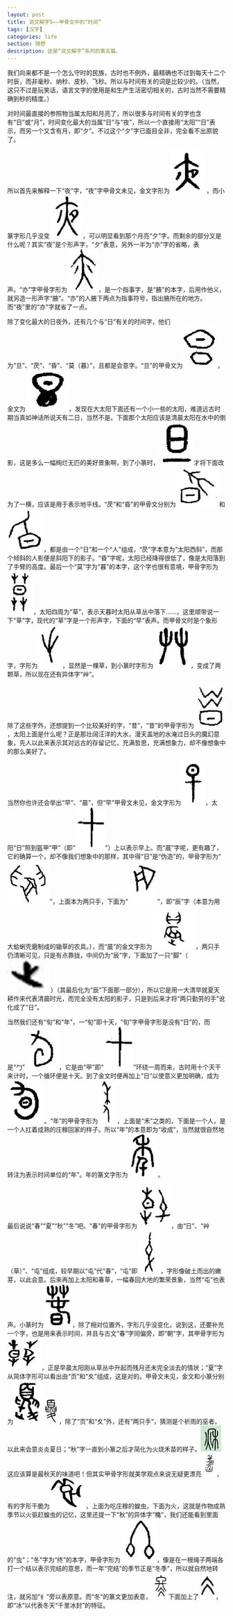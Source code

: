 ```yaml
---
layout: post
title: 说文解字5——甲骨文中的“时间”
tags: [汉字]
categories: life
section: 随想
description: 这是“说文解字”系列的第五篇。
---
```

我们向来都不是一个怎么守时的民族，古时也不例外，最精确也不过到每天十二个时辰，而非毫秒、纳秒、皮秒、飞秒。所以与时间有关的词是比较少的。（当然，这只不过是玩笑话，语言文字的使用是和生产生活密切相关的，古时当然不需要精确到秒的精度。）

对时间最直接的参照物当属太阳和月亮了，所以很多与时间有关的字也含有“日”或“月”，时间变化最大的当属“日”与“夜”，所以一个直接用“太阳”“日”表示，而另一个又含有月，即“夕”。不过这个“夕”字已面目全非，完全看不出原貌了。

所以首先来解释一下“夜”字，“夜”字甲骨文未见，金文字形为<span><img id="hanzi" src="/files/images/hanzi/55.jpg"></span> ，而小篆字形几乎没变<span><img id="hanzi" src="/files/images/hanzi/43.jpg"></span>，可以明显看到那个月亮“夕”字。而剩余的部分又是什么呢？其实“夜”是个形声字，“夕”表意，另外一半为“亦”字的省略，表声。“亦”字甲骨字形为<span><img id="hanzi" src="/files/images/hanzi/33.jpg"></span>，是一个指事字，是“腋”的本字，后用作他义，就另造一形声字“腋”。“亦”的人腋下两点为指事符号，指出腋所在的地方。而“夜”里的“亦”字就省了一点。

除了变化最大的日夜外，还有几个与“日”有关的时间字，他们为“旦”、“昃”、“昏”、“莫（暮）”，且都是会意字。“旦”的甲骨文为<span><img id="hanzi" src="/files/images/hanzi/32.jpg"></span>，金文为<span><img id="hanzi" src="/files/images/hanzi/31.jpg"></span>，发现在大太阳下面还有一个小一些的太阳，难道远古时期当真如神话所说天有二日，当然不是。下面那个太阳应该是清晨太阳在水中的倒影，这是多么一幅绚烂无匹的美好景象啊，到了小篆时，<span><img id="hanzi" src="/files/images/hanzi/30.jpg"></span>才将下面改为了一横，应该是用于表示地平线。“昃”和“昏”的甲骨文分别为<span><img id="hanzi" src="/files/images/hanzi/27.jpg"></span>和<span><img id="hanzi" src="/files/images/hanzi/28.jpg"></span>，都是由一个“日”和一个“人”组成，“昃”字本意为“太阳西斜”，而那个倾斜的人影便是斜阳下的影子。“昏”字呢，太阳已经降得很低了，像是太阳落到了手臂的高度。最后一个“莫”字为“暮”的本字，这个字也很有意境，甲骨字形为<span><img id="hanzi" src="/files/images/hanzi/26.jpg"></span>，太阳四周为“草”，表示天暮时太阳从草丛中落下……，这里顺带说一下“草”字，现代的“草”字是一个形声字，下面的“早”表声。而甲骨文时是个象形字，字形为<span><img id="hanzi" src="/files/images/hanzi/25.jpg"></span>，显然是一棵草，到小篆时字形为<span><img id="hanzi" src="/files/images/hanzi/24.jpg"></span>，变成了两颗草，所以现在还有异体字“艸”。

除了这些字外，还想提到一个比较美好的字，“昔”，“昔”的甲骨字形为<span><img id="hanzi" src="/files/images/hanzi/22.jpg"></span>，太阳上面是什么呢？正是那壮阔汪洋的大水，漫天盖地的水淹过日头的魔幻意象，先人以此来表示其对远古的存留记忆，充满哲思，充满想象力，却不像想象中的那么美好了。

当然你也许还会举出“早”、“晨”，但“早”甲骨文未见，金文字形为<span><img id="hanzi" src="/files/images/hanzi/39.jpg"></span>，太阳“日”照到盔甲“甲”（即“<span><img id="hanzi" src="/files/images/hanzi/56.jpg"></span>”）上以表示早上。而“晨”字呢，更有趣了，它的确算一个，却不像我们想象中的那样，其中得“日”是“伪造”的，甲骨字形为“<span><img id="hanzi" src="/files/images/hanzi/21.jpg"></span>”，上面本为两只手，下面为“<span><img id="hanzi" src="/files/images/hanzi/20.jpg"></span>”，即“辰”字（本意为用大蛤蜊壳磨制成的锄草的农具。），而“晨”的金文字形为<span><img id="hanzi" src="/files/images/hanzi/57.jpg"></span>，两只手仍清晰可见，只是有点靠拢，中间仍为“辰”字，下面加了一只“脚”（<span><img id="hanzi" src="/files/images/hanzi/34.jpg"></span>）（其最后化为“辰”下面那一部分），所以它是用一大清早就夏天耕作来代表清晨时光，而完全没有太阳的影子，只是到后来才将“两只勤劳的手”讹化成了“日”。

当然我们还有“旬”和“年”，一“旬”即十天，“旬”字甲骨字形是没有“日”的，而是“勹”<span><img id="hanzi" src="/files/images/hanzi/54.jpg"></span>，它是由“甲”即“<span><img id="hanzi" src="/files/images/hanzi/56.jpg"></span>”环绕一周而来，古时用十个天干来计时，一个循环便是十天。到了金文时便再加上“日”以使意义更加明确，成为<span><img id="hanzi" src="/files/images/hanzi/53.jpg"></span>。“年”的甲骨字形为<span><img id="hanzi" src="/files/images/hanzi/52.jpg"></span>，上面是“禾”之类的，下面是一个人，是一个人扛着成熟的庄稼回家的样子。所以“年”的本意即为“收成”，当然就很自然地转注为表示时间单位的“年”。年的篆文字形为<span><img id="hanzi" src="/files/images/hanzi/51.jpg"></span>。

最后说说“春”“夏”“秋”“冬”吧。“春”的甲骨字形为<span><img id="hanzi" src="/files/images/hanzi/50.jpg"></span>，由“日”、“艸（草）”、“屯”组成，较早期以“屯”代“春”，“屯”即<span><img id="hanzi" src="/files/images/hanzi/47.jpg"></span>，字形像破土而出的嫩芽，以此会意。后来再加上太阳和春草，一幅春回大地的繁荣景象，当然“屯”也表声。小篆时为<span><img id="hanzi" src="/files/images/hanzi/48.jpg"></span>，除了相对位置外，字形几乎没变化，说到这，还要补充一个字，也是用来表示时间，并且与古文“春”字同偏旁，即“朝”字，其甲骨字形为<span><img id="hanzi" src="/files/images/hanzi/42.jpg"></span>，正是早晨太阳刚从草丛中升起而残月还未完全淡去的情状；“夏”字从简体字形可以看出由“页”和“夊”组成，这是对的。甲骨文未见，金文和小篆分别为<span><img id="hanzi" src="/files/images/hanzi/46.jpg"></span><span><img id="hanzi" src="/files/images/hanzi/45.jpg"></span>，除了“页”和“夊”外，还有“两只手”，猜测是个祈雨的巫者，以此来会意炎炎夏日；“秋”字一直到小篆之后才简化为火烧禾苗的样子。<span><img id="hanzi" src="/files/images/hanzi/12.jpg"></span>这应该算是最秋天的味道吧！但其实甲骨字形就美学观点来说无疑更漂亮<span><img id="hanzi" src="/files/images/hanzi/10.jpg"></span>，有的字形干脆为<span><img id="hanzi" src="/files/images/hanzi/41.jpg"></span>，上面为吃庄稼的蝗虫，下面为火，这就是作物成熟季节以火驱赶蝗虫的记忆，这里还提一下“秋”的异体字“穐”，我们还能看到里面的“虫”；“冬”字为“终”的本字，甲骨字形为<span><img id="hanzi" src="/files/images/hanzi/37.jpg"></span>，像是在一根绳子两端各打一个结以表示完结的意思，而一年“完结”的季节正是“冬季”，所以就自然地转注，就另加“纟”旁以表原意。而“冬”的篆文更加表意，<span><img id="hanzi" src="/files/images/hanzi/36.jpg"></span>下面加上了<span><img id="hanzi" src="/files/images/hanzi/35.jpg"></span>，即“冰”以代表冬天“千里冰封”的特征。